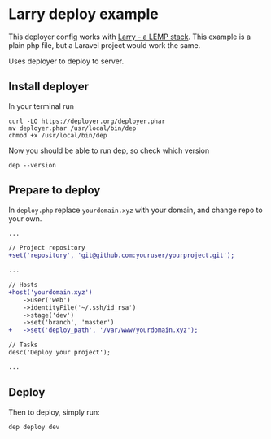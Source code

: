 # Larry deploy example

This deployer config works with [Larry - a LEMP stack](https://github.com/ludviglundgren/larry).
This example is a plain php file, but a Laravel project would work the same.

Uses deployer to deploy to server.

## Install deployer

In your terminal run

```
curl -LO https://deployer.org/deployer.phar
mv deployer.phar /usr/local/bin/dep
chmod +x /usr/local/bin/dep
```

Now you should be able to run dep, so check which version

    dep --version

## Prepare to deploy

In `deploy.php` replace `yourdomain.xyz` with your domain, and change repo to your own.

```diff
...

// Project repository
+set('repository', 'git@github.com:youruser/yourproject.git');

...

// Hosts
+host('yourdomain.xyz')
	->user('web')
	->identityFile('~/.ssh/id_rsa')
	->stage('dev')
	->set('branch', 'master')
+	->set('deploy_path', '/var/www/yourdomain.xyz');

// Tasks
desc('Deploy your project');

...
```

## Deploy

Then to deploy, simply run:

    dep deploy dev

